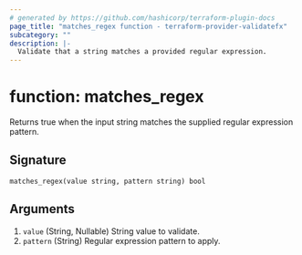 ```yaml
---
# generated by https://github.com/hashicorp/terraform-plugin-docs
page_title: "matches_regex function - terraform-provider-validatefx"
subcategory: ""
description: |-
  Validate that a string matches a provided regular expression.
---
```


# function: matches_regex

Returns true when the input string matches the supplied regular expression pattern.



## Signature

<!-- signature generated by tfplugindocs -->
```text
matches_regex(value string, pattern string) bool
```

## Arguments

<!-- arguments generated by tfplugindocs -->
1. `value` (String, Nullable) String value to validate.
1. `pattern` (String) Regular expression pattern to apply.
